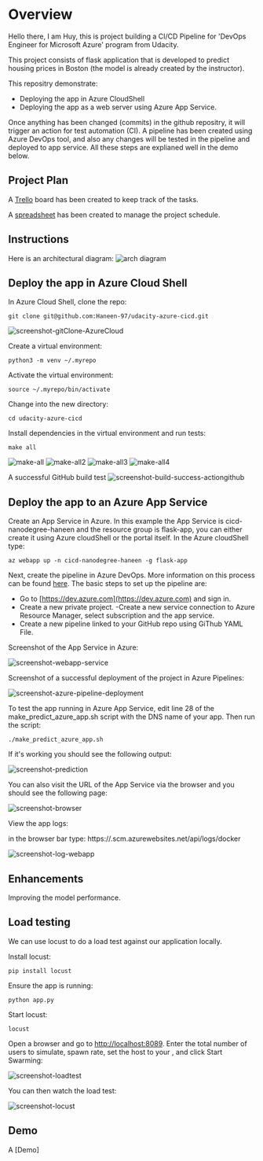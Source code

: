 # Overview

Hello there, I am Huy, this is project building a CI/CD Pipeline for 'DevOps Engineer for Microsoft Azure' program from Udacity.

This project consists of flask application that is developed to predict housing prices in Boston (the model is already created by the instructor). 

This repositry demonstrate:
- Deploying the app in Azure CloudShell
- Deploying the app as a web server using Azure App Service.

Once anything has been changed (commits) in the github repositry, it will trigger an action for test automation (CI). A pipeline has been created using Azure DevOps tool, and also any changes will be tested in the pipeline and deployed to app service. All these steps are explianed well in the demo below. 
 

## Project Plan

A [Trello](https://trello.com/b/CSY4dyDy/building-a-ci-cd-pipeline-udacity) board has been created to keep track of the tasks.

A [spreadsheet](project-schedule-h.xlsx) has been created to manage the project schedule.

## Instructions

Here is an architectural diagram:
![arch diagram](https://user-images.githubusercontent.com/43758373/104777577-f016dc00-578c-11eb-82f7-f6da3ba19f5c.PNG)

## Deploy the app in Azure Cloud Shell

In Azure Cloud Shell, clone the repo:
```
git clone git@github.com:Haneen-97/udacity-azure-cicd.git
```
![screenshot-gitClone-AzureCloud](https://user-images.githubusercontent.com/43758373/104778534-8c8dae00-578e-11eb-9b3f-fbd59bde16fd.PNG)

Create a virtual environment:
```
python3 -m venv ~/.myrepo
```

Activate the virtual environment:
```
source ~/.myrepo/bin/activate
```

Change into the new directory:
```
cd udacity-azure-cicd
```

Install dependencies in the virtual environment and run tests:
```
make all
```
![make-all](https://user-images.githubusercontent.com/43758373/104778690-d5456700-578e-11eb-8159-63181a2c61c0.PNG)
![make-all2](https://user-images.githubusercontent.com/43758373/104778688-d4acd080-578e-11eb-9bde-f13800ba9c31.PNG)
![make-all3](https://user-images.githubusercontent.com/43758373/104778685-d4143a00-578e-11eb-924d-5c4c813f2f01.PNG)
![make-all4](https://user-images.githubusercontent.com/43758373/104778682-d37ba380-578e-11eb-836d-8e9bc715f55c.PNG)

A successful GitHub build test 
![screenshot-build-success-actiongithub](https://user-images.githubusercontent.com/43758373/104843616-9ae9e000-58dc-11eb-8b4b-9e1a2628cd4d.PNG)

## Deploy the app to an Azure App Service

Create an App Service in Azure. In this example the App Service is cicd-nanodegree-haneen and the resource group is flask-app, you can either create it using Azure cloudShell or the portal itself.
In the Azure cloudShell type:

```
az webapp up -n cicd-nanodegree-haneen -g flask-app
```

Next, create the pipeline in Azure DevOps. More information on this process can be found [here](https://docs.microsoft.com/en-us/azure/devops/pipelines/ecosystems/python-webapp?view=azure-devops&WT.mc_id=udacity_learn-wwl). The basic steps to set up the pipeline are:

- Go to [https://dev.azure.com](https://dev.azure.com) and sign in.
- Create a new private project.
-Create a new service connection to Azure Resource Manager, select subscription and the app service.
- Create a new pipeline linked to your GitHub repo using GiThub YAML File.

Screenshot of the App Service in Azure:

![screenshot-webapp-service](https://user-images.githubusercontent.com/43758373/104779603-6a952b00-5790-11eb-9f6a-6a31b506364c.PNG)

Screenshot of a successful deployment of the project in Azure Pipelines:

![screenshot-azure-pipeline-deployment](https://user-images.githubusercontent.com/43758373/104779545-55200100-5790-11eb-9dd8-ca3e0153e3df.PNG)

To test the app running in Azure App Service, edit line 28 of the make_predict_azure_app.sh script with the DNS name of your app. Then run the script:
```
./make_predict_azure_app.sh 
```

If it's working you should see the following output:

![screenshot-prediction](https://user-images.githubusercontent.com/43758373/104778892-2ce3d280-578f-11eb-8441-51b95f34f267.PNG)

You can also visit the URL of the App Service via the browser and you should see the following page:

![screenshot-browser](https://user-images.githubusercontent.com/43758373/104779465-36216f00-5790-11eb-8561-2869ad9dd09d.PNG)

View the app logs:

in the browser bar type: https://<app-name>.scm.azurewebsites.net/api/logs/docker


![screenshot-log-webapp](https://user-images.githubusercontent.com/43758373/104779427-2a35ad00-5790-11eb-8da3-69c7bc269d51.PNG)


> 

## Enhancements
Improving the model performance.

## Load testing

We can use locust to do a load test against our application locally. 

Install locust:
```
pip install locust
```
Ensure the app is running:
```
python app.py
```

Start locust:
```
locust
```
Open a browser and go to [http://localhost:8089](http://localhost:8089). Enter the total number of users to simulate, spawn rate, set the host to your <app-service>, and click Start Swarming:

![screenshot-loadtest](https://user-images.githubusercontent.com/43758373/104845357-0be1c580-58e6-11eb-99f6-dfdb58850aa1.PNG)

You can then watch the load test:

![screenshot-locust](https://user-images.githubusercontent.com/43758373/104845329-e1900800-58e5-11eb-9947-c5effbcfcea3.png)


## Demo 

A [Demo]



